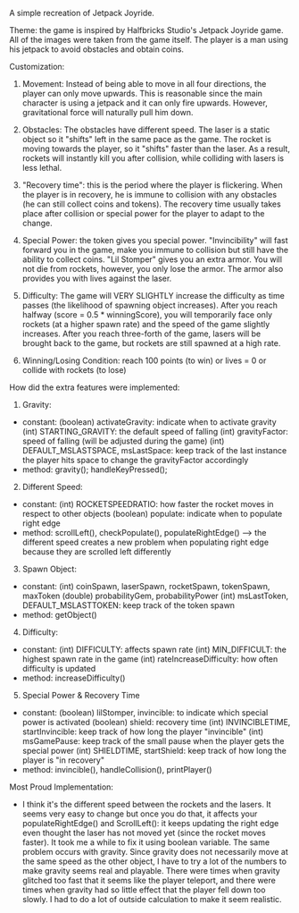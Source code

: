 A simple recreation of Jetpack Joyride.

Theme: the game is inspired by Halfbricks Studio's Jetpack Joyride game. All of the images
were taken from the game itself. The player is a man using his jetpack to avoid obstacles 
and obtain coins.

Customization:
1. Movement: Instead of being able to move in all four directions, the player can only move upwards.
This is reasonable since the main character is using a jetpack and it can only fire upwards.
However, gravitational force will naturally pull him down.

2. Obstacles: The obstacles have different speed. The laser is a static object so it "shifts" left 
in the same pace as the game. The rocket is moving towards the player, so it "shifts" faster 
than the laser. As a result, rockets will instantly kill you after collision, while 
colliding with lasers is less lethal.

3. "Recovery time": this is the period where the player is flickering. When the player is in
recovery, he is immune to collision with any obstacles (he can still collect coins and tokens).
The recovery time usually takes place after collision or special power for the player to
adapt to the change.

4. Special Power: the token gives you special power. "Invincibility" will fast forward you in
the game, make you immune to collision but still have the ability to collect coins. "Lil Stomper"
gives you an extra armor. You will not die from rockets, however, you only lose the armor. The
armor also provides you with lives against the laser.

5. Difficulty: The game will VERY SLIGHTLY increase the difficulty as time passes (the likelihood
of spawning object increases). After you reach halfway (score = 0.5 * winningScore), you will 
temporarily face only rockets (at a higher spawn rate) and the speed of the game slightly increases.
After you reach three-forth of the game, lasers will be brought back to the game, but
rockets are still spawned at a high rate.

6. Winning/Losing Condition: reach 100 points (to win) or lives = 0 or collide with rockets (to lose)

How did the extra features were implemented:
1. Gravity:
- constant: 
	(boolean) activateGravity: indicate when to activate gravity
	(int) STARTING_GRAVITY: the default speed of falling
	(int) gravityFactor: speed of falling (will be adjusted during the game)
	(int) DEFAULT_MSLASTSPACE, msLastSpace: keep track of the last instance the player
											hits space to change the gravityFactor accordingly
- method: gravity(); handleKeyPressed();

2. Different Speed:
- constant: 
	(int) ROCKETSPEEDRATIO: how faster the rocket moves in respect to other objects
	(boolean) populate: indicate when to populate right edge
- method: scrollLeft(), checkPopulate(), populateRightEdge()
--> the different speed creates a new problem when populating right edge because they
are scrolled left differently

3. Spawn Object:
- constant: (int) coinSpawn, laserSpawn, rocketSpawn, tokenSpawn, maxToken
			(double) probabilityGem, probabilityPower
			(int) msLastToken, DEFAULT_MSLASTTOKEN: keep track of the token spawn
- method: getObject()
			
4. Difficulty:
- constant: (int) DIFFICULTY: affects spawn rate
			(int) MIN_DIFFICULT: the highest spawn rate in the game
			(int) rateIncreaseDifficulty: how often difficulty is updated
- method: increaseDifficulty()

5. Special Power & Recovery Time
- constant: (boolean) lilStomper, invincible: to indicate which special power is activated
			(boolean) shield: recovery time
			(int) INVINCIBLETIME, startInvincible: keep track of how long the player 
												   "invincible"
			(int) msGamePause: keep track of the small pause when the player gets the special
								power
			(int) SHIELDTIME, startShield: keep track of how long the player is "in recovery"
- method: invincible(), handleCollision(), printPlayer()

Most Proud Implementation:
- I think it's the different speed between the rockets and the lasers. It seems very easy
to change but once you do that, it affects your populateRightEdge() and ScrollLeft(): it
keeps updating the right edge even thought the laser has not moved yet (since the rocket moves
faster). It took me a while to fix it using boolean variable. The same problem occurs with
gravity. Since gravity does not necessarily move at the same speed as the other object, I have
to try a lot of the numbers to make gravity seems real and playable. There were times when 
gravity glitched too fast that it seems like the player teleport, and there were times when
gravity had so little effect that the player fell down too slowly. I had to do a lot of 
outside calculation to make it seem realistic.
